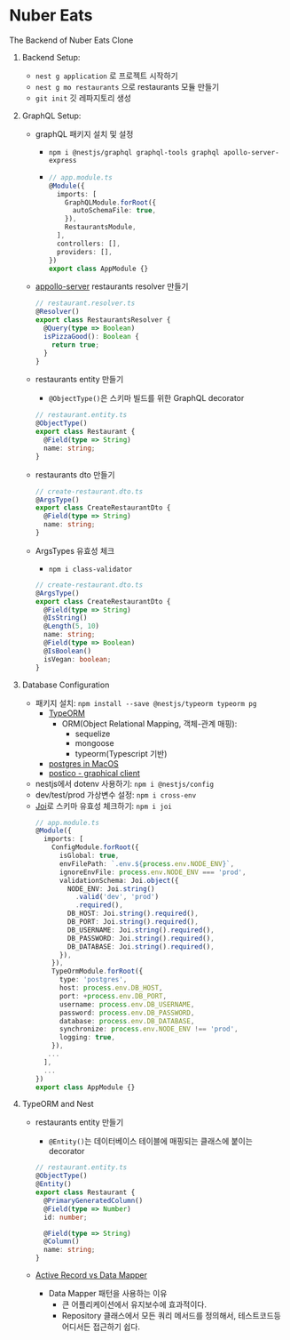 # Nuber Eats

The Backend of Nuber Eats Clone

1. Backend Setup:
   - `nest g application` 로 프로젝트 시작하기
   - `nest g mo restaurants` 으로 restaurants 모듈 만들기
   - `git init` 깃 레파지토리 생성
2. GraphQL Setup:

   - graphQL 패키지 설치 및 설정
     - `npm i @nestjs/graphql graphql-tools graphql apollo-server-express`
     - ```typescript
       // app.module.ts
       @Module({
         imports: [
           GraphQLModule.forRoot({
             autoSchemaFile: true,
           }),
           RestaurantsModule,
         ],
         controllers: [],
         providers: [],
       })
       export class AppModule {}
       ```
   - [appollo-server](https://www.apollographql.com/docs/apollo-server/api/apollo-server/) restaurants resolver 만들기
     ```typescript
     // restaurant.resolver.ts
     @Resolver()
     export class RestaurantsResolver {
       @Query(type => Boolean)
       isPizzaGood(): Boolean {
         return true;
       }
     }
     ```
   - restaurants entity 만들기

     - `@ObjectType()`은 스키마 빌드를 위한 GraphQL decorator

     ```typescript
     // restaurant.entity.ts
     @ObjectType()
     export class Restaurant {
       @Field(type => String)
       name: string;
     }
     ```

   - restaurants dto 만들기
     ```typescript
     // create-restaurant.dto.ts
     @ArgsType()
     export class CreateRestaurantDto {
       @Field(type => String)
       name: string;
     }
     ```
   - ArgsTypes 유효성 체크
     - `npm i class-validator`
     ```typescript
     // create-restaurant.dto.ts
     @ArgsType()
     export class CreateRestaurantDto {
       @Field(type => String)
       @IsString()
       @Length(5, 10)
       name: string;
       @Field(type => Boolean)
       @IsBoolean()
       isVegan: boolean;
     }
     ```

3. Database Configuration
   - 패키지 설치: `npm install --save @nestjs/typeorm typeorm pg`
     - [TypeORM](https://typeorm.io/#/supported-platforms)
       - ORM(Object Relational Mapping, 객체-관계 매핑):
         - sequelize
         - mongoose
         - typeorm(Typescript 기반)
     - [postgres in MacOS](https://postgresapp.com/)
     - [postico - graphical client](https://eggerapps.at/postico/)
   - nestjs에서 dotenv 사용하기: `npm i @nestjs/config`
   - dev/test/prod 가상변수 설정: `npm i cross-env`
   - [Joi](https://joi.dev/api/?v=17.3.0)로 스키마 유효성 체크하기: `npm i joi`
     ```typescript
     // app.module.ts
     @Module({
       imports: [
         ConfigModule.forRoot({
           isGlobal: true,
           envFilePath: `.env.${process.env.NODE_ENV}`,
           ignoreEnvFile: process.env.NODE_ENV === 'prod',
           validationSchema: Joi.object({
             NODE_ENV: Joi.string()
               .valid('dev', 'prod')
               .required(),
             DB_HOST: Joi.string().required(),
             DB_PORT: Joi.string().required(),
             DB_USERNAME: Joi.string().required(),
             DB_PASSWORD: Joi.string().required(),
             DB_DATABASE: Joi.string().required(),
           }),
         }),
         TypeOrmModule.forRoot({
           type: 'postgres',
           host: process.env.DB_HOST,
           port: +process.env.DB_PORT,
           username: process.env.DB_USERNAME,
           password: process.env.DB_PASSWORD,
           database: process.env.DB_DATABASE,
           synchronize: process.env.NODE_ENV !== 'prod',
           logging: true,
         }),
        ...
       ],
       ...
     })
     export class AppModule {}
     ```
4. TypeORM and Nest

   - restaurants entity 만들기

     - `@Entity()`는 데이터베이스 테이블에 매핑되는 클래스에 붙이는 decorator

     ```typescript
     // restaurant.entity.ts
     @ObjectType()
     @Entity()
     export class Restaurant {
       @PrimaryGeneratedColumn()
       @Field(type => Number)
       id: number;

       @Field(type => String)
       @Column()
       name: string;
     }
     ```

   - [Active Record vs Data Mapper](https://typeorm.io/#/active-record-data-mapper)
     - Data Mapper 패턴을 사용하는 이유
       - 큰 어플리케이션에서 유지보수에 효과적이다.
       - Repository 클래스에서 모든 쿼리 메서드를 정의해서, 테스트코드등 어디서든 접근하기 쉽다.
